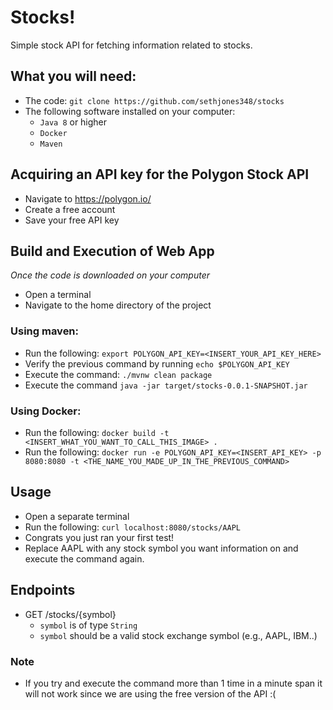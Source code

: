 # Stocks!
Simple stock API for fetching information related to stocks.

## What you will need:
- The code: `git clone https://github.com/sethjones348/stocks`
- The following software installed on your computer:
  - `Java 8` or higher
  - `Docker`
  - `Maven`
  
## Acquiring an API key for the Polygon Stock API
- Navigate to https://polygon.io/
- Create a free account
- Save your free API key 

## Build and Execution of Web App
*Once the code is downloaded on your computer*
- Open a terminal
- Navigate to the home directory of the project
### Using maven:
- Run the following: `export POLYGON_API_KEY=<INSERT_YOUR_API_KEY_HERE>`
- Verify the previous command by running `echo $POLYGON_API_KEY`
- Execute the command: `./mvnw clean package`
- Execute the command `java -jar target/stocks-0.0.1-SNAPSHOT.jar`
### Using Docker:
- Run the following: `docker build -t <INSERT_WHAT_YOU_WANT_TO_CALL_THIS_IMAGE> .`
- Run the following: `docker run -e POLYGON_API_KEY=<INSERT_API_KEY> -p 8080:8080 -t <THE_NAME_YOU_MADE_UP_IN_THE_PREVIOUS_COMMAND>`

## Usage
- Open a separate terminal
- Run the following: `curl localhost:8080/stocks/AAPL`
- Congrats you just ran your first test!
- Replace AAPL with any stock symbol you want information on and execute the command again.

## Endpoints
- GET /stocks/{symbol}
  - `symbol` is of type `String`
  - `symbol` should be a valid stock exchange symbol (e.g., AAPL, IBM..)

### Note
- If you try and execute the command more than 1 time in a minute span it will not work since we are using the free version of the API :(
